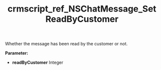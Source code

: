 ﻿---
title: crmscript_ref_NSChatMessage_SetReadByCustomer
description: NSChatMessage.SetReadByCustomer(Integer readByCustomer)
intellisense: NSChatMessage.SetReadByCustomer
keywords: NSChatMessage, GetReadByCustomer
so.topic: reference
---

Whether the message has been read by the customer or not.

**Parameter:** 
 - **readByCustomer** Integer

